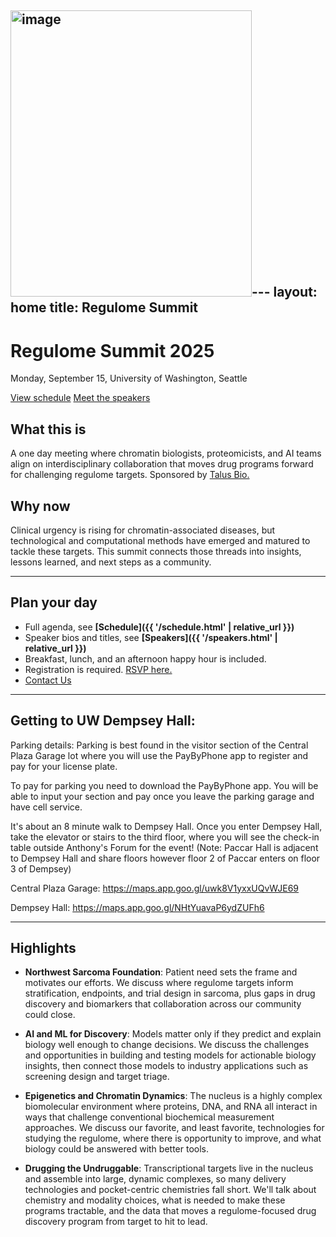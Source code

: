 <img width="386" height="458" alt="image" src="https://github.com/user-attachments/assets/9424e6b8-3e8a-46e0-b24e-348c9730f3dc" />---
layout: home
title: Regulome Summit
---

<div class="hero">
  <h1>Regulome Summit 2025</h1>
  <p>Monday, September 15, University of Washington, Seattle</p>
  <a class="btn" href="schedule.html">View schedule</a>
  <a class="btn" href="speakers.html">Meet the speakers</a>
</div>

## What this is
A one day meeting where chromatin biologists, proteomicists, and AI teams align on interdisciplinary collaboration that moves drug programs forward for challenging regulome targets. Sponsored by [Talus Bio.](https://www.talus.bio/)

## Why now
Clinical urgency is rising for chromatin-associated diseases, but technological and computational methods have emerged and matured to tackle these targets. This summit connects those threads into insights, lessons learned, and next steps as a community.

---

## Plan your day
- Full agenda, see **[Schedule]({{ '/schedule.html' | relative_url }})**  
- Speaker bios and titles, see **[Speakers]({{ '/speakers.html' | relative_url }})**
- Breakfast, lunch, and an afternoon happy hour is included.  
- Registration is required. [RSVP here.](https://lu.ma/pnbkvx2j)
- [Contact Us](mailto:summit@talus.bio)

---

## Getting to UW Dempsey Hall:

Parking details: 
Parking is best found in the visitor section of the Central Plaza Garage lot where you will use the PayByPhone app to register and pay for your license plate.

To pay for parking you need to download the PayByPhone app. You will be able to input your section and pay once you leave the parking garage and have cell service.

It's about an 8 minute walk to Dempsey Hall. Once you enter Dempsey Hall, take the elevator or stairs to the third floor, where you will see the check-in table outside Anthony's Forum for the event! (Note: Paccar Hall is adjacent to Dempsey Hall and share floors however floor 2 of Paccar enters on floor 3 of Dempsey)

Central Plaza Garage:
https://maps.app.goo.gl/uwk8V1yxxUQvWJE69

Dempsey Hall:
https://maps.app.goo.gl/NHtYuavaP6ydZUFh6


---

## Highlights

- **Northwest Sarcoma Foundation**: Patient need sets the frame and motivates our efforts. We discuss where regulome targets inform stratification, endpoints, and trial design in sarcoma, plus gaps in drug discovery and biomarkers that collaboration across our community could close.

- **AI and ML for Discovery**: Models matter only if they predict and explain biology well enough to change decisions. We discuss the challenges and opportunities in building and testing models for actionable biology insights, then connect those models to industry applications such as screening design and target triage. 
  
- **Epigenetics and Chromatin Dynamics**: The nucleus is a highly complex biomolecular environment where proteins, DNA, and RNA all interact in ways that challenge conventional biochemical measurement approaches. We discuss our favorite, and least favorite, technologies for studying the regulome, where there is opportunity to improve, and what biology could be answered with better tools.

- **Drugging the Undruggable**: Transcriptional targets live in the nucleus and assemble into large, dynamic complexes, so many delivery technologies and pocket-centric chemistries fall short. We'll talk about chemistry and modality choices, what is needed to make these programs tractable, and the data that moves a regulome-focused drug discovery program from target to hit to lead.


